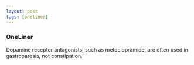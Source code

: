 ```yaml
---
layout: post
tags: [oneliner]
---
```



### OneLiner

Dopamine receptor antagonists, such as metoclopramide, are often used in gastroparesis, not constipation.
